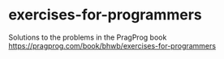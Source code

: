 # exercises-for-programmers
Solutions to the problems in the PragProg book https://pragprog.com/book/bhwb/exercises-for-programmers
